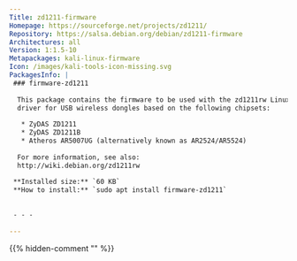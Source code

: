 ```yaml
---
Title: zd1211-firmware
Homepage: https://sourceforge.net/projects/zd1211/
Repository: https://salsa.debian.org/debian/zd1211-firmware
Architectures: all
Version: 1:1.5-10
Metapackages: kali-linux-firmware 
Icon: /images/kali-tools-icon-missing.svg
PackagesInfo: |
 ### firmware-zd1211
 
  This package contains the firmware to be used with the zd1211rw Linux kernel
  driver for USB wireless dongles based on the following chipsets:
   
   * ZyDAS ZD1211
   * ZyDAS ZD1211B
   * Atheros AR5007UG (alternatively known as AR2524/AR5524)
   
  For more information, see also:
  http://wiki.debian.org/zd1211rw
 
 **Installed size:** `60 KB`  
 **How to install:** `sudo apt install firmware-zd1211`  
 
 
 - - -
 
---
```

{{% hidden-comment "<!--Do not edit anything above this line-->" %}}
